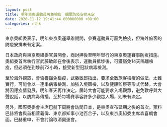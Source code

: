 ```yaml
---
layout: post
title: 明年東奧運動員可免檢疫　觀眾防疫安排未定
date: 2020-11-12 19:41:44.000000000 +08:00
categories: rthk
---
```


東京奧組委表示，明年東京奧運舉辦期間，參賽運動員可豁免檢疫，但海外旅客的防疫安排未有定案。

日本政府與東京奧組委官員開會，商討押後至明年舉行的東京奧運賽事防疫措施。奧組委首席執行官武藤敏郎在會後表示，運動員抵埗後，可獲豁免14天隔離檢疫，但必須在到埗前72小時，接受新型冠狀病毒檢測。

至於海外觀眾，會否獲豁免檢疫，武藤敏郎指出，要求全數旅客檢疫的做法，太難實行，可能會以一連串病毒檢測、加強入境篩檢，以及健康監察等形式代替。大會將因應疫情發展，明年春天再作決定。屆時大會可能要求入場觀眾，避免歡呼與大聲說話，以防病毒傳播，至於每場賽事容許多少觀眾入場，則未有決定。

另外，國際奧委會主席巴赫下周將會訪問日本，是東奧宣布延期之後的首次。預料巴赫將會與首相菅義偉、東京都知事小池百合子，以及東京奧組委主席森喜朗會面。巴赫重申，不會討論取消奧運會。
